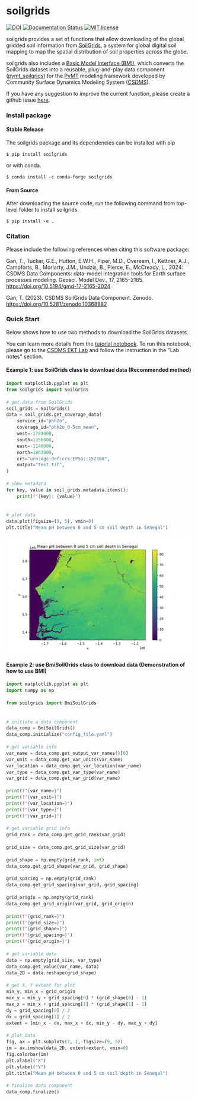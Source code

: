 # soilgrids
[![DOI](https://zenodo.org/badge/DOI/10.5281/zenodo.10368882.svg)](https://doi.org/10.5281/zenodo.10368882)
[![Documentation Status](https://readthedocs.org/projects/soilgrids/badge/?version=latest)](https://soilgrids.readthedocs.io/en/latest/?badge=latest)
[![MIT license](https://img.shields.io/badge/License-MIT-blue.svg)](https://github.com/gantian127/soilgrids/blob/master/LICENSE.txt)



soilgrids provides a set of functions that allow downloading of
the global gridded soil information from [SoilGrids](https://www.isric.org/explore/soilgrids),
a system for global digital soil mapping to map the spatial distribution of soil properties across the globe.

soilgrids also includes a [Basic Model Interface (BMI)](https://bmi.readthedocs.io/en/latest/),
which converts the SoilGrids dataset into a reusable,
plug-and-play data component ([pymt_soilgrids](https://pymt-soilgrids.readthedocs.io/)) for
the [PyMT](https://pymt.readthedocs.io/en/latest/?badge=latest) modeling framework developed
by Community Surface Dynamics Modeling System ([CSDMS](https://csdms.colorado.edu/wiki/Main_Page)).

If you have any suggestion to improve the current function, please create a github issue
[here](https://github.com/gantian127/soilgrids/issues).

### Install package

#### Stable Release

The soilgrids package and its dependencies can be installed with pip
```
$ pip install soilgrids
```
or with conda.
```
$ conda install -c conda-forge soilgrids
```
#### From Source

After downloading the source code, run the following command from top-level folder
to install soilgrids.
```
$ pip install -e .
```

### Citation
Please include the following references when citing this software package:

Gan, T., Tucker, G.E., Hutton, E.W.H., Piper, M.D., Overeem, I., Kettner, A.J.,
Campforts, B., Moriarty, J.M., Undzis, B., Pierce, E., McCready, L., 2024:
CSDMS Data Components: data–model integration tools for Earth surface processes
modeling. Geosci. Model Dev., 17, 2165–2185. https://doi.org/10.5194/gmd-17-2165-2024

Gan, T. (2023). CSDMS SoilGrids Data Component. Zenodo.
https://doi.org/10.5281/zenodo.10368882

### Quick Start
Below shows how to use two methods to download the SoilGrids datasets.

You can learn more details from the [tutorial notebook](notebooks/soilgrids.ipynb). To run this notebook,
please go to the [CSDMS EKT Lab](https://csdms.colorado.edu/wiki/Lab-0019) and follow the instruction in the "Lab notes" section.

#### Example 1: use SoilGrids class to download data (Recommended method)

```python
import matplotlib.pyplot as plt
from soilgrids import SoilGrids

# get data from SoilGrids
soil_grids = SoilGrids()
data = soil_grids.get_coverage_data(
    service_id="phh2o",
    coverage_id="phh2o_0-5cm_mean",
    west=-1784000,
    south=1356000,
    east=-1140000,
    north=1863000,
    crs="urn:ogc:def:crs:EPSG::152160",
    output="test.tif",
)

# show metadata
for key, value in soil_grids.metadata.items():
    print(f"{key}: {value}")


# plot data
data.plot(figsize=(9, 5), vmin=0)
plt.title("Mean pH between 0 and 5 cm soil depth in Senegal")
```
![tif_plot](docs/source/_static/tif_plot.png)


#### Example 2: use BmiSoilGrids class to download data (Demonstration of how to use BMI)

```python
import matplotlib.pyplot as plt
import numpy as np

from soilgrids import BmiSoilGrids


# initiate a data component
data_comp = BmiSoilGrids()
data_comp.initialize("config_file.yaml")

# get variable info
var_name = data_comp.get_output_var_names()[0]
var_unit = data_comp.get_var_units(var_name)
var_location = data_comp.get_var_location(var_name)
var_type = data_comp.get_var_type(var_name)
var_grid = data_comp.get_var_grid(var_name)

print(f"{var_name=}")
print(f"{var_unit=}")
print(f"{var_location=}")
print(f"{var_type=}")
print(f"{var_grid=}")

# get variable grid info
grid_rank = data_comp.get_grid_rank(var_grid)

grid_size = data_comp.get_grid_size(var_grid)

grid_shape = np.empty(grid_rank, int)
data_comp.get_grid_shape(var_grid, grid_shape)

grid_spacing = np.empty(grid_rank)
data_comp.get_grid_spacing(var_grid, grid_spacing)

grid_origin = np.empty(grid_rank)
data_comp.get_grid_origin(var_grid, grid_origin)

print(f"{grid_rank=}")
print(f"{grid_size=}")
print(f"{grid_shape=}")
print(f"{grid_spacing=}")
print(f"{grid_origin=}")

# get variable data
data = np.empty(grid_size, var_type)
data_comp.get_value(var_name, data)
data_2D = data.reshape(grid_shape)

# get X, Y extent for plot
min_y, min_x = grid_origin
max_y = min_y + grid_spacing[0] * (grid_shape[0] - 1)
max_x = min_x + grid_spacing[1] * (grid_shape[1] - 1)
dy = grid_spacing[0] / 2
dx = grid_spacing[1] / 2
extent = [min_x - dx, max_x + dx, min_y - dy, max_y + dy]

# plot data
fig, ax = plt.subplots(1, 1, figsize=(9, 5))
im = ax.imshow(data_2D, extent=extent, vmin=0)
fig.colorbar(im)
plt.xlabel("X")
plt.ylabel("Y")
plt.title("Mean pH between 0 and 5 cm soil depth in Senegal")

# finalize data component
data_comp.finalize()
```
